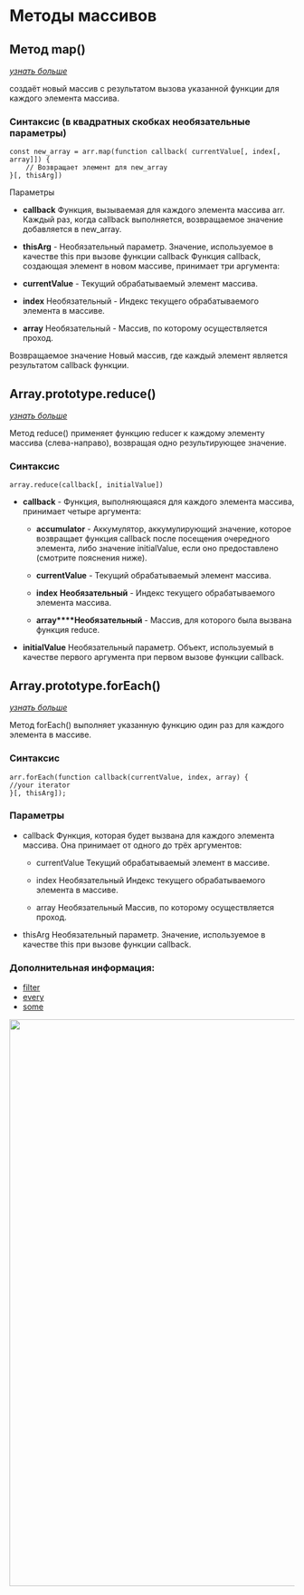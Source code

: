 # Методы массивов

## Метод map()   
[_узнать больше_](https://developer.mozilla.org/ru/docs/Web/JavaScript/Reference/Global_Objects/Array/map)  

создаёт новый массив с результатом вызова указанной функции для каждого элемента массива.

### Синтаксис (в квадратных скобках необязательные параметры)
```
const new_array = arr.map(function callback( currentValue[, index[, array]]) {
    // Возвращает элемент для new_array
}[, thisArg])
```
Параметры
- **callback** Функция, вызываемая для каждого элемента массива arr. Каждый раз, когда callback выполняется, возвращаемое значение добавляется в new_array.
- **thisArg** - Необязательный параметр. Значение, используемое в качестве this при вызове функции callback
Функция callback, создающая элемент в новом массиве, принимает три аргумента:

- **currentValue** - Текущий обрабатываемый элемент массива.
- **index** Необязательный - Индекс текущего обрабатываемого элемента в массиве.
- **array** Необязательный - Массив, по которому осуществляется проход.

Возвращаемое значение
Новый массив, где каждый элемент является результатом callback функции.

## Array.prototype.reduce() 
[_узнать больше_](https://developer.mozilla.org/ru/docs/Web/JavaScript/Reference/Global_Objects/Array/reduce)
  
Метод reduce() применяет функцию reducer к каждому элементу массива (слева-направо), возвращая одно результирующее значение.

### Синтаксис
```array.reduce(callback[, initialValue])```

- **callback** - Функция, выполняющаяся для каждого элемента массива, принимает четыре аргумента:

  - **accumulator** - Аккумулятор, аккумулирующий значение, которое возвращает функция callback после посещения очередного элемента, либо значение initialValue, если оно предоставлено (смотрите пояснения ниже).

  - **currentValue** - Текущий обрабатываемый элемент массива.

  - **index** **Необязательный** - Индекс текущего обрабатываемого элемента массива.

  - **array****Необязательный** - Массив, для которого была вызвана функция reduce.

- **initialValue**
Необязательный параметр. Объект, используемый в качестве первого аргумента при первом вызове функции callback.

## Array.prototype.forEach()  
[_узнать больше_](https://developer.mozilla.org/ru/docs/Web/JavaScript/Reference/Global_Objects/Array/forEach)


Метод forEach() выполняет указанную функцию один раз для каждого элемента в массиве.
### Синтаксис
```
arr.forEach(function callback(currentValue, index, array) {
//your iterator
}[, thisArg]);
```

### Параметры
- callback
Функция, которая будет вызвана для каждого элемента массива. Она принимает от одного до трёх аргументов:

  - currentValue
Текущий обрабатываемый элемент в массиве.

  - index Необязательный
Индекс текущего обрабатываемого элемента в массиве.

  - array Необязательный
Массив, по которому осуществляется проход.

- thisArg
Необязательный параметр. Значение, используемое в качестве this при вызове функции callback.

### Дополнительная информация: 
- [filter](https://developer.mozilla.org/ru/docs/Web/JavaScript/Reference/Global_Objects/Array/filter)
- [every](https://developer.mozilla.org/ru/docs/Web/JavaScript/Reference/Global_Objects/Array/every)
- [some](https://developer.mozilla.org/ru/docs/Web/JavaScript/Reference/Global_Objects/Array/some)

<img src="https://pbs.twimg.com/media/EwRkAk6XEAIs5Xu?format=jpg&name=4096x4096" width="1000">